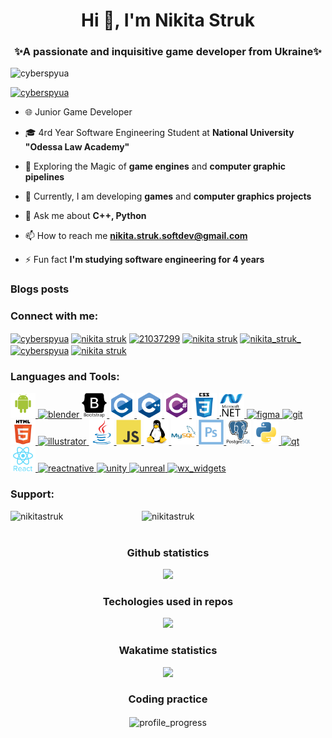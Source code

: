 <h1 align="center">Hi 👋, I'm Nikita Struk</h1>
<h3 align="center">✨A passionate and inquisitive game developer from Ukraine✨</h3>

<p align="left"> <img src="https://komarev.com/ghpvc/?username=cyberspyua&label=Profile%20views&color=0e75b6&style=flat" alt="cyberspyua" /> </p>

<p align="left"> <a href="https://github.com/ryo-ma/github-profile-trophy"><img src="https://github-profile-trophy.vercel.app/?username=cyberspyua" alt="cyberspyua" /></a> </p>

- 🌐 Junior Game Developer

- 🎓 4rd Year Software Engineering Student at **National University "Odessa Law Academy"**

- 🔭 Exploring the Magic of **game engines** and **computer graphic pipelines**

- 👷 Currently, I am developing **games** and **computer graphics projects**

- 💬 Ask me about **C++, Python**

- 📫 How to reach me **nikita.struk.softdev@gmail.com**

- ⚡ Fun fact **I'm studying software engineering for 4 years**

### Blogs posts
<!-- BLOG-POST-LIST:START -->
<!-- BLOG-POST-LIST:END -->

<h3 align="left">Connect with me:</h3>
<p align="left">
<a href="https://dev.to/cyberspyua" target="blank"><img align="center" src="https://raw.githubusercontent.com/rahuldkjain/github-profile-readme-generator/master/src/images/icons/Social/devto.svg" alt="cyberspyua" height="30" width="40" /></a>
<a href="https://linkedin.com/in/nikita struk" target="blank"><img align="center" src="https://raw.githubusercontent.com/rahuldkjain/github-profile-readme-generator/master/src/images/icons/Social/linked-in-alt.svg" alt="nikita struk" height="30" width="40" /></a>
<a href="https://stackoverflow.com/users/21037299" target="blank"><img align="center" src="https://raw.githubusercontent.com/rahuldkjain/github-profile-readme-generator/master/src/images/icons/Social/stack-overflow.svg" alt="21037299" height="30" width="40" /></a>
<a href="https://fb.com/nikita struk" target="blank"><img align="center" src="https://raw.githubusercontent.com/rahuldkjain/github-profile-readme-generator/master/src/images/icons/Social/facebook.svg" alt="nikita struk" height="30" width="40" /></a>
<a href="https://instagram.com/nikita_struk_" target="blank"><img align="center" src="https://raw.githubusercontent.com/rahuldkjain/github-profile-readme-generator/master/src/images/icons/Social/instagram.svg" alt="nikita_struk_" height="30" width="40" /></a>
<a href="https://www.youtube.com/c/cyberspyua" target="blank"><img align="center" src="https://raw.githubusercontent.com/rahuldkjain/github-profile-readme-generator/master/src/images/icons/Social/youtube.svg" alt="cyberspyua" height="30" width="40" /></a>
<a href="https://www.leetcode.com/nikita struk" target="blank"><img align="center" src="https://raw.githubusercontent.com/rahuldkjain/github-profile-readme-generator/master/src/images/icons/Social/leet-code.svg" alt="nikita struk" height="30" width="40" /></a>
</p>

<h3 align="left">Languages and Tools:</h3>
<p align="left"> <a href="https://developer.android.com" target="_blank" rel="noreferrer"> <img src="https://raw.githubusercontent.com/devicons/devicon/master/icons/android/android-original-wordmark.svg" alt="android" width="40" height="40"/> </a> <a href="https://www.blender.org/" target="_blank" rel="noreferrer"> <img src="https://download.blender.org/branding/community/blender_community_badge_white.svg" alt="blender" width="40" height="40"/> </a> <a href="https://getbootstrap.com" target="_blank" rel="noreferrer"> <img src="https://raw.githubusercontent.com/devicons/devicon/master/icons/bootstrap/bootstrap-plain-wordmark.svg" alt="bootstrap" width="40" height="40"/> </a> <a href="https://www.cprogramming.com/" target="_blank" rel="noreferrer"> <img src="https://raw.githubusercontent.com/devicons/devicon/master/icons/c/c-original.svg" alt="c" width="40" height="40"/> </a> <a href="https://www.w3schools.com/cpp/" target="_blank" rel="noreferrer"> <img src="https://raw.githubusercontent.com/devicons/devicon/master/icons/cplusplus/cplusplus-original.svg" alt="cplusplus" width="40" height="40"/> </a> <a href="https://www.w3schools.com/cs/" target="_blank" rel="noreferrer"> <img src="https://raw.githubusercontent.com/devicons/devicon/master/icons/csharp/csharp-original.svg" alt="csharp" width="40" height="40"/> </a> <a href="https://www.w3schools.com/css/" target="_blank" rel="noreferrer"> <img src="https://raw.githubusercontent.com/devicons/devicon/master/icons/css3/css3-original-wordmark.svg" alt="css3" width="40" height="40"/> </a> <a href="https://dotnet.microsoft.com/" target="_blank" rel="noreferrer"> <img src="https://raw.githubusercontent.com/devicons/devicon/master/icons/dot-net/dot-net-original-wordmark.svg" alt="dotnet" width="40" height="40"/> </a> <a href="https://www.figma.com/" target="_blank" rel="noreferrer"> <img src="https://www.vectorlogo.zone/logos/figma/figma-icon.svg" alt="figma" width="40" height="40"/> </a> <a href="https://git-scm.com/" target="_blank" rel="noreferrer"> <img src="https://www.vectorlogo.zone/logos/git-scm/git-scm-icon.svg" alt="git" width="40" height="40"/> </a> <a href="https://www.w3.org/html/" target="_blank" rel="noreferrer"> <img src="https://raw.githubusercontent.com/devicons/devicon/master/icons/html5/html5-original-wordmark.svg" alt="html5" width="40" height="40"/> </a> <a href="https://www.adobe.com/in/products/illustrator.html" target="_blank" rel="noreferrer"> <img src="https://www.vectorlogo.zone/logos/adobe_illustrator/adobe_illustrator-icon.svg" alt="illustrator" width="40" height="40"/> </a> <a href="https://www.java.com" target="_blank" rel="noreferrer"> <img src="https://raw.githubusercontent.com/devicons/devicon/master/icons/java/java-original.svg" alt="java" width="40" height="40"/> </a> <a href="https://developer.mozilla.org/en-US/docs/Web/JavaScript" target="_blank" rel="noreferrer"> <img src="https://raw.githubusercontent.com/devicons/devicon/master/icons/javascript/javascript-original.svg" alt="javascript" width="40" height="40"/> </a> <a href="https://www.linux.org/" target="_blank" rel="noreferrer"> <img src="https://raw.githubusercontent.com/devicons/devicon/master/icons/linux/linux-original.svg" alt="linux" width="40" height="40"/> </a> <a href="https://www.mysql.com/" target="_blank" rel="noreferrer"> <img src="https://raw.githubusercontent.com/devicons/devicon/master/icons/mysql/mysql-original-wordmark.svg" alt="mysql" width="40" height="40"/> </a> <a href="https://www.photoshop.com/en" target="_blank" rel="noreferrer"> <img src="https://raw.githubusercontent.com/devicons/devicon/master/icons/photoshop/photoshop-line.svg" alt="photoshop" width="40" height="40"/> </a> <a href="https://www.postgresql.org" target="_blank" rel="noreferrer"> <img src="https://raw.githubusercontent.com/devicons/devicon/master/icons/postgresql/postgresql-original-wordmark.svg" alt="postgresql" width="40" height="40"/> </a> <a href="https://www.python.org" target="_blank" rel="noreferrer"> <img src="https://raw.githubusercontent.com/devicons/devicon/master/icons/python/python-original.svg" alt="python" width="40" height="40"/> </a> <a href="https://www.qt.io/" target="_blank" rel="noreferrer"> <img src="https://upload.wikimedia.org/wikipedia/commons/0/0b/Qt_logo_2016.svg" alt="qt" width="40" height="40"/> </a> <a href="https://reactjs.org/" target="_blank" rel="noreferrer"> <img src="https://raw.githubusercontent.com/devicons/devicon/master/icons/react/react-original-wordmark.svg" alt="react" width="40" height="40"/> </a> <a href="https://reactnative.dev/" target="_blank" rel="noreferrer"> <img src="https://reactnative.dev/img/header_logo.svg" alt="reactnative" width="40" height="40"/> </a> <a href="https://unity.com/" target="_blank" rel="noreferrer"> <img src="https://www.vectorlogo.zone/logos/unity3d/unity3d-icon.svg" alt="unity" width="40" height="40"/> </a> <a href="https://unrealengine.com/" target="_blank" rel="noreferrer"> <img src="https://raw.githubusercontent.com/kenangundogan/fontisto/036b7eca71aab1bef8e6a0518f7329f13ed62f6b/icons/svg/brand/unreal-engine.svg" alt="unreal" width="40" height="40"/> </a> <a href="https://www.wxwidgets.org/" target="_blank" rel="noreferrer"> <img src="https://upload.wikimedia.org/wikipedia/commons/b/bb/WxWidgets.svg" alt="wx_widgets" width="40" height="40"/> </a> </p>


<h3 align="left">Support:</h3>
<p><a href="https://www.buymeacoffee.com/nikitastruk"> <img align="left" src="https://cdn.buymeacoffee.com/buttons/v2/default-yellow.png" height="50" width="210" alt="nikitastruk" /></a><a href="https://ko-fi.com/nikitastruk"> <img align="left" src="https://cdn.ko-fi.com/cdn/kofi3.png?v=3" height="50" width="210" alt="nikitastruk" /></a></p><br><br>


<picture>
        <h3 align = "center">Github statistics</h3>
        <div align ="center">
                <source
                 srcset="https://github-readme-stats.vercel.app/api?username=CyberspyUA&show_icons=true&theme=dark"
                 media="(prefers-color-scheme: dark)"/>
                <source
                srcset="https://github-readme-stats.vercel.app/api?username=CyberspyUA&show_icons=true" media="(prefers-color-scheme: light), (prefers-color-scheme: no-preference)" />
                <img src="https://github-readme-stats.vercel.app/api?username=CyberspyUA&show_icons=true" />
        </div>
        <h3 align = "center">Techologies used in repos</h3>
        <div align ="center">
                <a><img src="https://github-readme-stats.vercel.app/api/top-langs/?username=CyberspyUA&layout=compact&theme=light&hide_border=true" /></a> 
        </div>
        <h3 align = "center">Wakatime statistics</h3>
        <div align ="center">
        <img src ="https://github-readme-stats.vercel.app/api/wakatime?username=CyberspyUA\&layout=compact&v=2">
        </div>
        <h3 align = "center">Coding practice</h3>
        <div align = "center">
        <p align="center"> <img align="center" src="https://www.codewars.com/users/CyberspyUA/badges/large" alt="profile_progress" height = "50" width = "300" /></p>
        </div>
</picture>

